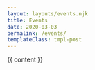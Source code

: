 ```yaml
---
layout: layouts/events.njk
title: Events
date: 2020-03-03
permalink: /events/
templateClass: tmpl-post
---
```


{{ content }}
